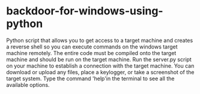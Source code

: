# backdoor-for-windows-using-python
Python script that allows you to get access to a target machine and creates a reverse shell so you can execute commands on the windows target machine remotely. 
The entire code must be compiled onto the target machine and should be run on the target machine. 
Run the server.py script on your machine to establish a connection with the target machine. 
You can download or upload any files, place a keylogger, or take a screenshot of the target system.
Type the command 'help'in the terminal to see all the available options.

